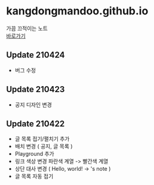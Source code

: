 # kangdongmandoo.github.io
가끔 끄적이는 노트  
[바로가기](https://ehdals.netlify.app/)
## Update 210424
+ 버그 수정
## Update 210423
+ 공지 디자인 변경
## Update 210422
+ 글 목록 접기/펼치기 추가
+ 배치 변경
( 공지, 글 목록 )
+ Playground 추가
+ 링크 색상 변경
파란색 계열 -> 빨간색 계열
+ 상단 대사 변경 ( Hello, world! -> 's note )
+ 글 목록 자동 접기 
